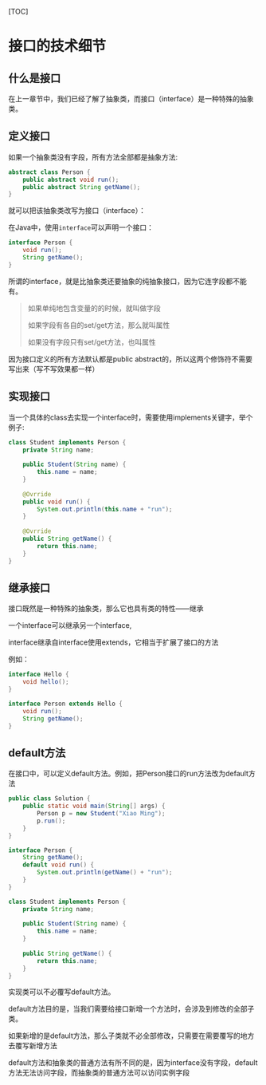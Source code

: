 [TOC]

# 接口的技术细节

## 什么是接口

在上一章节中，我们已经了解了抽象类，而接口（interface）是一种特殊的抽象类。

## 定义接口

如果一个抽象类没有字段，所有方法全部都是抽象方法:

```java
abstract class Person {
    public abstract void run();
    public abstract String getName();
}
```

就可以把该抽象类改写为接口（interface）：

在Java中，使用`interface`可以声明一个接口：

```java
interface Person {
    void run();
    String getName();
}
```

所谓的interface，就是比抽象类还要抽象的纯抽象接口，因为它连字段都不能有。

> 如果单纯地包含变量的的时候，就叫做字段
>
> 如果字段有各自的set/get方法，那么就叫属性
>
> 如果没有字段只有set/get方法，也叫属性

因为接口定义的所有方法默认都是public abstract的，所以这两个修饰符不需要写出来（写不写效果都一样）

## 实现接口

当一个具体的class去实现一个interface时，需要使用implements关键字，举个例子:

```java
class Student implements Person {
    private String name;
    
    public Student(String name) {
        this.name = name;
    }
    
    @Ovrride
    public void run() {
        System.out.println(this.name + "run");
    }
    
    @Ovrride
    public String getName() {
        return this.name;
    }
}
```

## 继承接口

接口既然是一种特殊的抽象类，那么它也具有类的特性——继承

一个interface可以继承另一个interface,

interface继承自interface使用extends，它相当于扩展了接口的方法

例如：

```java
interface Hello {
    void hello();
}

interface Person extends Hello {
    void run();
    String getName();
}
```

## default方法

在接口中，可以定义default方法。例如，把Person接口的run方法改为default方法

```java
public class Solution {
    public static void main(String[] args) {
        Person p = new Student("Xiao Ming");
        p.run();
    }
}

interface Person {
    String getName();
    default void run() {
        System.out.println(getName() + "run");
    }
}

class Student implements Person {
    private String name;
    
    public Student(String name) {
        this.name = name;
    }
    
    public String getName() {
        return this.name;
    }
}
```

实现类可以不必覆写default方法。

default方法目的是，当我们需要给接口新增一个方法时，会涉及到修改的全部子类。

如果新增的是default方法，那么子类就不必全部修改，只需要在需要覆写的地方去覆写新增方法

default方法和抽象类的普通方法有所不同的是，因为interface没有字段，default方法无法访问字段，而抽象类的普通方法可以访问实例字段